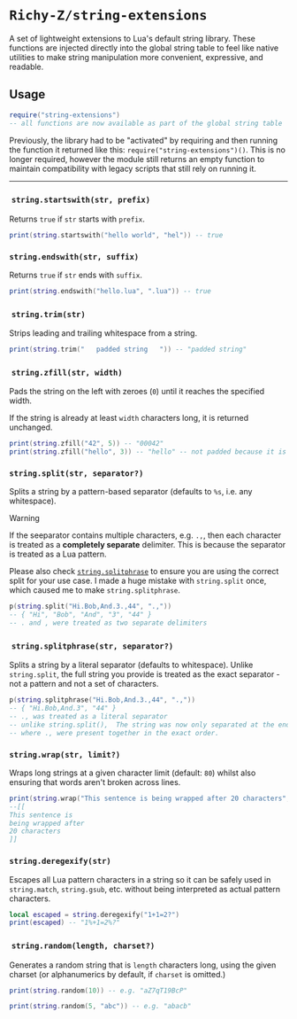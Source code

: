 # `Richy-Z/string-extensions`

A set of lightweight extensions to Lua's default string library. These functions are injected directly into the global string table to feel like native utilities to make string manipulation more convenient, expressive, and readable.

## Usage

```lua
require("string-extensions")
-- all functions are now available as part of the global string table
```

Previously, the library had to be "activated" by requiring and then running the function it returned like this: `require("string-extensions")()`. This is no longer required, however the module still returns an empty function to maintain compatibility with legacy scripts that still rely on running it.

---

###  `string.startswith(str, prefix)`

Returns `true` if `str` starts with `prefix`.

```lua
print(string.startswith("hello world", "hel")) -- true
```

### `string.endswith(str, suffix)`

Returns `true` if `str` ends with `suffix`.

```lua
print(string.endswith("hello.lua", ".lua")) -- true
```

###  `string.trim(str)`

Strips leading and trailing whitespace from a string.

```lua
print(string.trim("   padded string   ")) -- "padded string"
```

###  `string.zfill(str, width)`

Pads the string on the left with zeroes (`0`) until it reaches the specified width.

If the string is already at least `width` characters long, it is returned unchanged.

```lua
print(string.zfill("42", 5)) -- "00042"
print(string.zfill("hello", 3)) -- "hello" -- not padded because it is already >= 3 chars
```

### `string.split(str, separator?)`

Splits a string by a pattern-based separator (defaults to `%s`, i.e. any whitespace).

> [!WARNING]
> If the seeparator contains multiple characters, e.g. `.,`, then each character is treated as a **completely separate** delimiter. This is because the separator is treated as a Lua pattern.
>
> Please also check [`string.splitphrase`](#stringsplitphrasestr-separator) to ensure you are using the correct split for your use case. I made a huge mistake with `string.split` once, which caused me to make `string.splitphrase`.

```lua
p(string.split("Hi.Bob,And.3.,44", ".,"))
-- { "Hi", "Bob", "And", "3", "44" }
-- . and , were treated as two separate delimiters
```

###  `string.splitphrase(str, separator?)`

Splits a string by a literal separator (defaults to whitespace). Unlike `string.split`, the full string you provide is treated as the exact separator - not a pattern and not a set of characters.

```lua
p(string.splitphrase("Hi.Bob,And.3.,44", ".,"))
-- { "Hi.Bob,And.3", "44" }
-- ., was treated as a literal separator
-- unlike string.split(),  The string was now only separated at the end,
-- where ., were present together in the exact order.
```

### `string.wrap(str, limit?)`

Wraps long strings at a given character limit (default: `80`) whilst also ensuring that words aren't broken across lines.

```lua
print(string.wrap("This sentence is being wrapped after 20 characters", 20))
--[[
This sentence is
being wrapped after
20 characters
]]
```

### `string.deregexify(str)`

Escapes all Lua pattern characters in a string so it can be safely used in `string.match`, `string.gsub`, etc. without being interpreted as actual pattern characters.

```lua
local escaped = string.deregexify("1+1=2?")
print(escaped) -- "1%+1=2%?"
```

###  `string.random(length, charset?)`

Generates a random string that is `length` characters long, using the given charset (or alphanumerics by default, if `charset` is omitted.)

```lua
print(string.random(10)) -- e.g. "aZ7qT19BcP"

print(string.random(5, "abc")) -- e.g. "abacb"
```

<!-- ###  `string.levenshtein(first, second)`

Returns the [Levenshtein distance](https://en.wikipedia.org/wiki/Levenshtein_distance) between two strings - the minimum number of edits (insertions, deletions, or subtitutions) required to transform the `first` string into the `second` string.

This is useful for fuzzy matching, typo tolerance, and somewhat measuring similarity between two strings.

> [!NOTE]
> Empty strings return the length of the other string as distance.

```lua
print(string.levenshtein("kitten", "sitting")) -- 3
print(string.levenshtein("cat", "cut"))        -- 1
print(string.levenshtein("banana", "banana"))  -- 0
```

The function internally builds a distance matrix that tracks how much "effort" it takes to align each character of `first` with each character of `second`. Every mismatch adds a penalty (`+1`), unless the characters match (in which case it is `+0`). The bottom-right cell of the matrix (table) holds the final answer, which is the total number of edits needed. -->
